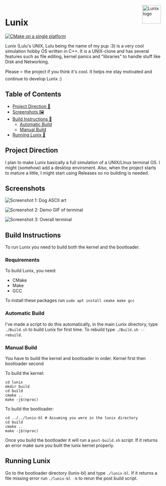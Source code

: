 <img src="https://github.com/noahdossan/Lunix/blob/59b9e7d90a7bdcbc3a6119e00a31a14058005577/images/logo.png" alt="Lunix logo" title="Lunix" align="right" height="60" />

# Lunix

[![CMake on a single platform](https://github.com/noahdossan/Lunix/actions/workflows/cmake-single-platform.yml/badge.svg)](https://github.com/noahdossan/Lunix/actions/workflows/cmake-single-platform.yml)

Lunix (Lulu's UNIX, Lulu being the name of my pup :3) is a very cool simulation hobby OS written in C++. It is a UNIX-clone and has several features such as file editing, kernel panics and "libraries" to handle stuff like Disk and Networking.

Please ⭐ the project if you think it's cool. It helps me stay motivated and continue to develop Lunix :)

## Table of Contents
- [Project Direction 🚀](#project-direction)
- [Screenshots 🖼️](#screenshots)
- [Build Instructions 🔨](#build-instructions)
  - [Automatic Build](#automatic-build)
  - [Manual Build](#manual-build)
- [Running Lunix 🏃](#running-lunix)

## Project Direction
I plan to make Lunix basically a full simulation of a UNIX/Linux terminal OS. I might (somehow) add a desktop enviroment.
Also, when the project starts to mature a little, I might start using Releases so no building is needed.

## Screenshots
![Screenshot 1: Dog ASCII art](https://github.com/noahdossan/Lunix/blob/1fe0a5969c9768406357046517e46fa3fc49fccf/lulu-terminal.png)

![Screenshot 2: Demo GIF of terminal](https://github.com/noahdossan/Lunix/blob/9752eb99282886595c5743513ea651e4653bfe66/images/demo.gif)

![Screenshot 3: Overall terminal](https://github.com/noahdossan/Lunix/blob/1fe0a5969c9768406357046517e46fa3fc49fccf/lunix-terminal.png)

## Build Instructions
To run Lunix you need to build both the kernel and the bootloader.

### Requirements
To build Lunix, you need:
- CMake
- Make
- GCC

To install these packages run `sudo apt install cmake make gcc`

### Automatic Build
I've made a script to do this automatically, in the main Lunix directory, type `./Build.sh` to build Lunix for first time. To rebuild type `./Build.sh --rebuild`.

### Manual Build
You have to build the kernel and bootloader in order. Kernel first then bootloader second

To build the kernel:
```
cd lunix
mkdir build
cd build
cmake ..
make -j$(nproc)
```
To build the bootloader:
```
cd ../../lunix-bl # Assuming you were in the lunix directory
cd build
cmake ..
make -j$(nproc)
```
Once you build the bootloader it will run a `post-build.sh` script. If it returns an error make sure you built the lunix kernel properly.

## Running Lunix
Go to the bootloader directory (lunix-bl) and type `./lunix-bl`. If it returns a file missing error run `./lunix-bl -b` to rerun the post build script.
